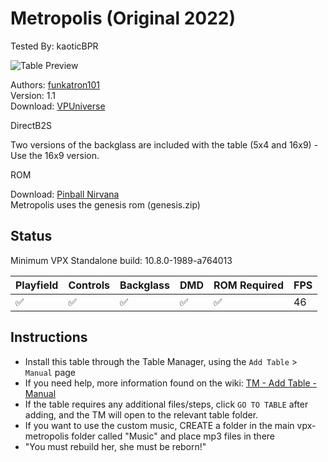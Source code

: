 ﻿# Metropolis (Original 2022)
Tested By: kaoticBPR

![Table Preview](../../images/vpx-metropolis.png)

Authors: [funkatron101](https://vpuniverse.com/profile/49709-funkatron101/)  
Version: 1.1  
Download: [VPUniverse](https://vpuniverse.com/files/file/10195-metropolis-reborn/)

DirectB2S

Two versions of the backglass are included with the table (5x4 and 16x9) - Use the 16x9 version.

ROM

Download: [Pinball Nirvana](https://pinballnirvana.com/forums/resources/genesis.1862/)  
Metropolis uses the genesis rom (genesis.zip)

## Status 

Minimum VPX Standalone build: 10.8.0-1989-a764013

| Playfield | Controls | Backglass | DMD | ROM Required | FPS | 
|-----------|----------|-----------|-----|--------------|-----|
| :white_check_mark: | :white_check_mark: | :white_check_mark: | :white_check_mark: | :white_check_mark: | 46 |

## Instructions

- Install this table through the Table Manager, using the `Add Table` > `Manual` page
- If you need help, more information found on the wiki: [TM - Add Table - Manual](https://github.com/LegendsUnchained/vpx-standalone-alp4k/wiki/%5B04%5D-%F0%9F%A7%A1-TM-%E2%80%90-Other-Features#add-table---manual)
- If the table requires any additional files/steps, click `GO TO TABLE` after adding, and the TM will open to the relevant table folder.
- If you want to use the custom music, CREATE a folder in the main vpx-metropolis folder called "Music" and place mp3 files in there
- "You must rebuild her, she must be reborn!"

